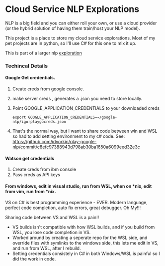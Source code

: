 # Cloud Service NLP Explorations

NLP is a big field and you can either roll your own, or use a cloud provider (or the hybrid solution of having them train/host your NLP model).

This project is a place to store my cloud service explorations. Most of my pet projects are in python, so I'll use C# for this one to mix it up.

This is part of a larger nlp [exploration](https://github.com/idvorkin/techdiary/blob/master/notes/sentiment_analysis.md)


### Techincal Details

#### Google Get credentials.

1. Create creds from google console.
1. make server creds , generates a .json you need to store locally.
1. Point GOOGLE_APPLICATION_CREDENTIALS to your downloaded creds

    ```export GOOGLE_APPLICATION_CREDENTIALS=~/google-nlp/igorplaygocreds.json```

1. That's the normal way, but I want to share code between win and WSL so had to add setting environment to my c# code.
See: https://github.com/idvorkin/play-google-nlp/commit/c8efc97388943d798ab30ba1650a6099eed32e3c

#### Watson get credentials

1. Create creds from ibm console
1. Pass creds as API keys

#### From windows, edit in visual studio, run from WSL, when on *nix, edit from vim, run from *nix.

VS on C# is best programming experience - EVER. Modern language, perfect code completion, auto fix errors, great debugger. Oh My!!!

Sharing code between VS and WSL is a pain!!

- VS builds isn't compatible with how WSL builds, and if you build from WSL, you lose code completion in VS.
- Worked around by creating a seperate repo for the WSL side, and override files with symlinks to the windows side, this lets me edit in VS, and run from WSL, after I rebuild.
- Setting credentials consistely in C# in both Windows/WSL is painful so I did the work in code.
